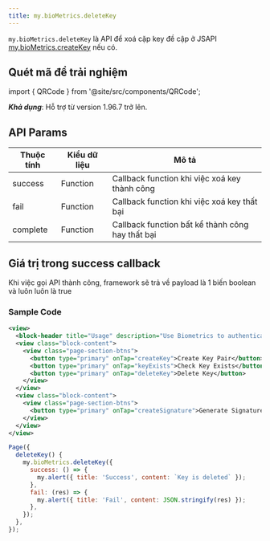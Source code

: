 ```yaml
---
title: my.bioMetrics.deleteKey
---
```


`my.bioMetrics.deleteKey` là API để xoá cặp key đề cập ở JSAPI [my.bioMetrics.createKey](./create-key) nếu có.


## Quét mã để trải nghiệm

import { QRCode } from '@site/src/components/QRCode';

<QRCode page="pages/component/api/bio-metrics/server/index" />

**_Khả dụng_**: Hỗ trợ từ version 1.96.7 trở lên.

## API Params

| Thuộc tính | Kiểu dữ liệu | Mô tả                                                                                 |
| ---------- | ------------ | ------------------------------------------------------------------------------------- |
| success    | Function     | Callback function khi việc xoá key thành công                                        |
| fail       | Function     | Callback function khi việc xoá key thất bại                                          |
| complete   | Function     | Callback function bất kể thành công hay thất bại                                      |

## Giá trị trong success callback

Khi việc gọi API thành công, framework sẽ trả về payload là 1 biến boolean và luôn luôn là true

### Sample Code

```xml title=index.xml
<view>
  <block-header title="Usage" description="Use Biometrics to authenticate with server" />
  <view class="block-content">
    <view class="page-section-btns">
      <button type="primary" onTap="createKey">Create Key Pair</button>
      <button type="primary" onTap="keyExists">Check Key Exists</button>
      <button type="primary" onTap="deleteKey">Delete Key</button>
    </view>
  </view>
  <view class="block-content">
    <view class="page-section-btns">
      <button type="primary" onTap="createSignature">Generate Signature</button>
    </view>
  </view>
</view>
```

```js title=index.js
Page({
  deleteKey() {
    my.bioMetrics.deleteKey({
      success: () => {
        my.alert({ title: 'Success', content: `Key is deleted` });
      },
      fail: (res) => {
        my.alert({ title: 'Fail', content: JSON.stringify(res) });
      },
    });
  },
});
```
